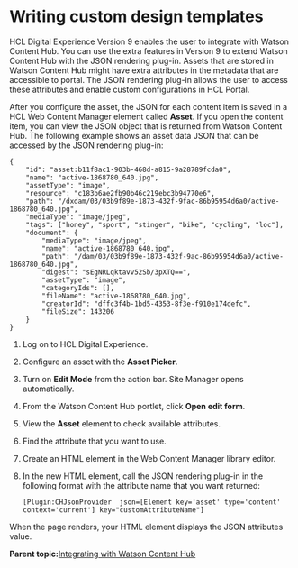 # Writing custom design templates 

HCL Digital Experience Version 9 enables the user to integrate with Watson Content Hub. You can use the extra features in Version 9 to extend Watson Content Hub with the JSON rendering plug-in. Assets that are stored in Watson Content Hub might have extra attributes in the metadata that are accessible to portal. The JSON rendering plug-in allows the user to access these attributes and enable custom configurations in HCL Portal.

After you configure the asset, the JSON for each content item is saved in a HCL Web Content Manager element called **Asset**. If you open the content item, you can view the JSON object that is returned from Watson Content Hub. The following example shows an asset data JSON that can be accessed by the JSON rendering plug-in:

```
{
	"id": "asset:b11f8ac1-903b-468d-a815-9a28789fcda0",
	"name": "active-1868780_640.jpg",
	"assetType": "image",
	"resource": "c183b6ae2fb90b46c219ebc3b94770e6",
	"path": "/dxdam/03/03b9f89e-1873-432f-9fac-86b95954d6a0/active-1868780_640.jpg",
	"mediaType": "image/jpeg",
	"tags": ["honey", "sport", "stinger", "bike", "cycling", "loc"],
	"document": {
		"mediaType": "image/jpeg",
		"name": "active-1868780_640.jpg",
		"path": "/dam/03/03b9f89e-1873-432f-9ac-86b95954d6a0/active-1868780_640.jpg",
		"digest": "sEgNRLqktavv52Sb/3pXTQ==",
		"assetType": "image",
		"categoryIds": [],
		"fileName": "active-1868780_640.jpg",
		"creatorId": "dffc3f4b-1bd5-4353-8f3e-f910e174defc",
		"fileSize": 143206
	}
}

```

1.  Log on to HCL Digital Experience.

2.  Configure an asset with the **Asset Picker**.

3.  Turn on **Edit Mode** from the action bar. Site Manager opens automatically.

4.  From the Watson Content Hub portlet, click **Open edit form**.

5.  View the **Asset** element to check available attributes.

6.  Find the attribute that you want to use.

7.  Create an HTML element in the Web Content Manager library editor.

8.  In the new HTML element, call the JSON rendering plug-in in the following format with the attribute name that you want returned:

    ```
    [Plugin:CHJsonProvider  json=[Element key='asset' type='content' context='current'] key="customAttributeName"]
    ```


When the page renders, your HTML element displays the JSON attributes value.

**Parent topic:**[Integrating with Watson Content Hub ](../integrate/int_dch.md)

